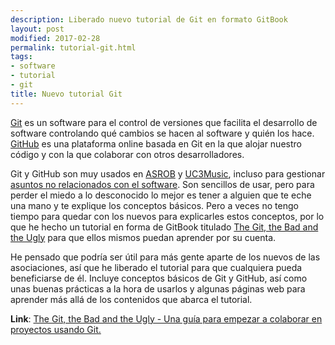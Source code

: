 ```yaml
---
description: Liberado nuevo tutorial de Git en formato GitBook
layout: post
modified: 2017-02-28
permalink: tutorial-git.html
tags:
- software
- tutorial
- git
title: Nuevo tutorial Git
---
```


[Git](https://git-scm.com/) es un software para el control de versiones que facilita el desarrollo de software controlando qué cambios se hacen al software y quién los hace. [GitHub](https://github.com/) es una plataforma online basada en Git en la que alojar nuestro código y con la que colaborar con otros desarrolladores.

Git y GitHub son muy usados en [ASROB](http://asrob.uc3m.es) y [UC3Music](https://github.com/UC3Music/), incluso para gestionar [asuntos no relacionados con el software](https://github.com/asrob-uc3m/actas/issues). Son sencillos de usar, pero para perder el miedo a lo desconocido lo mejor es tener a alguien que te eche una mano y te explique los conceptos básicos. Pero a veces no tengo tiempo para quedar con los nuevos para explicarles estos conceptos, por lo que he hecho un tutorial en forma de GitBook titulado [The Git, the Bad and the Ugly](https://www.gitbook.com/book/david-estevez/the-git-the-bad-and-the-ugly) para que ellos mismos puedan aprender por su cuenta.

He pensado que podría ser útil para más gente aparte de los nuevos de las asociaciones, así que he liberado el tutorial para que cualquiera pueda beneficiarse de él. Incluye conceptos básicos de Git y GitHub, así como unas buenas prácticas a la hora de usarlos y algunas páginas web para aprender más allá de los contenidos que abarca el tutorial.

**Link**: [The Git, the Bad and the Ugly - Una guía para empezar a colaborar en proyectos usando Git.](https://www.gitbook.com/book/david-estevez/the-git-the-bad-and-the-ugly/details)